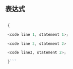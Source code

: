 ## 表达式

```javascript

 {

 <code line 1, statement 1>;

 <code line 2, statement 2>

 <code line3, statement 2>;

 }```
